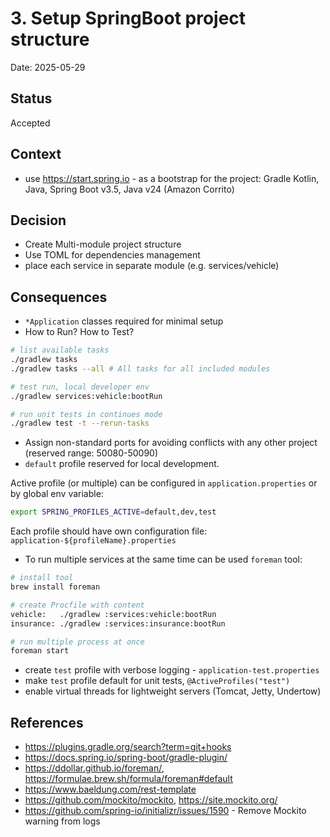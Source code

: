 # 3. Setup SpringBoot project structure

Date: 2025-05-29

## Status

Accepted

## Context

- use https://start.spring.io - as a bootstrap for the project: Gradle Kotlin, Java, Spring Boot v3.5, Java v24 (Amazon Corrito)

## Decision

- Create Multi-module project structure
- Use TOML for dependencies management
- place each service in separate module (e.g. services/vehicle)

## Consequences

- `*Application` classes required for minimal setup
- How to Run? How to Test?

```bash
# list available tasks
./gradlew tasks
./gradlew tasks --all # All tasks for all included modules

# test run, local developer env
./gradlew services:vehicle:bootRun

# run unit tests in continues mode
./gradlew test -t --rerun-tasks
```

- Assign non-standard ports for avoiding conflicts with any other project (reserved range: 50080-50090)
- `default` profile reserved for local development.

Active profile (or multiple) can be configured in `application.properties` or by global env variable:

```bash
export SPRING_PROFILES_ACTIVE=default,dev,test
```

Each profile should have own configuration file: `application-${profileName}.properties`

- To run multiple services at the same time can be used `foreman` tool:

```bash
# install tool
brew install foreman

# create Procfile with content
vehicle:   ./gradlew :services:vehicle:bootRun
insurance: ./gradlew :services:insurance:bootRun

# run multiple process at once
foreman start
```

- create `test` profile with verbose logging - `application-test.properties`
- make `test` profile default for unit tests, `@ActiveProfiles("test")`
- enable virtual threads for lightweight servers (Tomcat, Jetty, Undertow)

## References

- https://plugins.gradle.org/search?term=git+hooks
- https://docs.spring.io/spring-boot/gradle-plugin/
- https://ddollar.github.io/foreman/, https://formulae.brew.sh/formula/foreman#default
- https://www.baeldung.com/rest-template
- https://github.com/mockito/mockito, https://site.mockito.org/
- https://github.com/spring-io/initializr/issues/1590 - Remove Mockito warning from logs